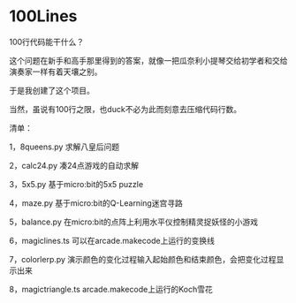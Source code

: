 # 100Lines

100行代码能干什么？

这个问题在新手和高手那里得到的答案，就像一把瓜奈利小提琴交给初学者和交给演奏家一样有着天壤之别。

于是我创建了这个项目。

当然，虽说有100行之限，也duck不必为此而刻意去压缩代码行数。

清单：

1，8queens.py  求解八皇后问题

2，calc24.py   凑24点游戏的自动求解

3，5x5.py      基于micro:bit的5x5 puzzle

4，maze.py     基于micro:bit的Q-Learning迷宫寻路

5，balance.py  在micro:bit的点阵上利用水平仪控制精灵捉妖怪的小游戏

6，magiclines.ts 可以在arcade.makecode上运行的变换线

7，colorlerp.py 演示颜色的变化过程输入起始颜色和结束颜色，会把变化过程显示出来

8，magictriangle.ts arcade.makecode上运行的Koch雪花
